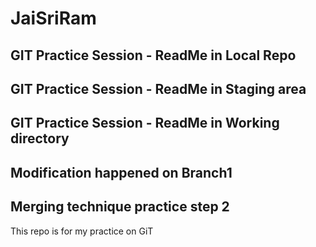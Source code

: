 # JaiSriRam

## GIT Practice Session - ReadMe in Local Repo 

## GIT Practice Session - ReadMe in Staging area

## GIT Practice Session - ReadMe in Working directory

## Modification happened on Branch1

## Merging technique practice step 2

This repo is for my practice on GiT
